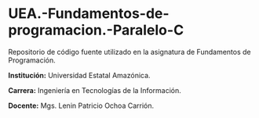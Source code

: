# UEA.-Fundamentos-de-programacion.-Paralelo-C
Repositorio de código fuente utilizado en la asignatura de Fundamentos de Programación.                                                                                                                                     

**Institución:** Universidad Estatal Amazónica.  

**Carrera:** Ingeniería en Tecnologías de la Información. 

**Docente:** Mgs. Lenin Patricio Ochoa Carrión.
